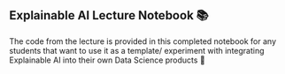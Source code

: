## Explainable AI Lecture Notebook 📚

The code from the lecture is provided in this completed notebook for any students that want to use it as a template/ experiment with integrating Explainable AI into their own Data Science products 💪
